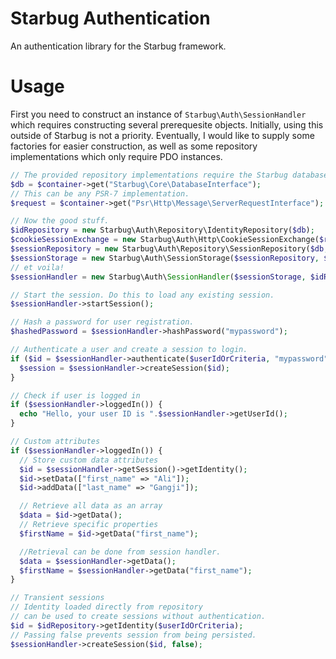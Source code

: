 # Starbug Authentication

An authentication library for the Starbug framework.

# Usage

First you need to construct an instance of `Starbug\Auth\SessionHandler` which requires constructing several prerequesite objects. Initially, using this outside of Starbug is not a priority. Eventually, I would like to supply some factories for easier construction, as well as some repository implementations which only require PDO instances.

```php
// The provided repository implementations require the Starbug database interface.
$db = $container->get("Starbug\Core\DatabaseInterface");
// This can be any PSR-7 implementation.
$request = $container->get("Psr\Http\Message\ServerRequestInterface");

// Now the good stuff.
$idRepository = new Starbug\Auth\Repository\IdentityRepository($db);
$cookieSessionExchange = new Starbug\Auth\Http\CookieSessionExchange($request, "/", "secretkey");
$sessionRepository = new Starbug\Auth\Repository\SessionRepository($db, $idRepository);
$sessionStorage = new Starbug\Auth\SessionStorage($sessionRepository, $cookieSessionExchange);
// et voila!
$sessionHandler = new Starbug\Auth\SessionHandler($sessionStorage, $idRepository);

// Start the session. Do this to load any existing session.
$sessionHandler->startSession();

// Hash a password for user registration.
$hashedPassword = $sessionHandler->hashPassword("mypassword");

// Authenticate a user and create a session to login.
if ($id = $sessionHandler->authenticate($userIdOrCriteria, "mypassword")) {
  $session = $sessionHandler->createSession($id);
}

// Check if user is logged in
if ($sessionHandler->loggedIn()) {
  echo "Hello, your user ID is ".$sessionHandler->getUserId();
}

// Custom attributes
if ($sessionHandler->loggedIn()) {
  // Store custom data attributes
  $id = $sessionHandler->getSession()->getIdentity();
  $id->setData(["first_name" => "Ali"]);
  $id->addData(["last_name" => "Gangji"]);

  // Retrieve all data as an array
  $data = $id->getData();
  // Retrieve specific properties
  $firstName = $id->getData("first_name");

  //Retrieval can be done from session handler.
  $data = $sessionHandler->getData();
  $firstName = $sessionHandler->getData("first_name");
}

// Transient sessions
// Identity loaded directly from repository
// can be used to create sessions without authentication.
$id = $idRepository->getIdentity($userIdOrCriteria);
// Passing false prevents session from being persisted.
$sessionHandler->createSession($id, false);
```

